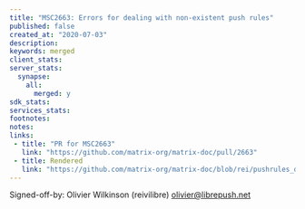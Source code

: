 ```yaml
---
title: "MSC2663: Errors for dealing with non-existent push rules"
published: false
created_at: "2020-07-03"
description:
keywords: merged
client_stats:
server_stats:
  synapse:
    all:
      merged: y
sdk_stats:
services_stats:
footnotes:
notes:
links:
 - title: "PR for MSC2663"
   link: "https://github.com/matrix-org/matrix-doc/pull/2663"
 - title: Rendered
   link: "https://github.com/matrix-org/matrix-doc/blob/rei/pushrules_define_enabled/proposals/2663-errors-nonexistent-push-rules.md"
---
```


Signed-off-by: Olivier Wilkinson (reivilibre) <olivier@librepush.net>
